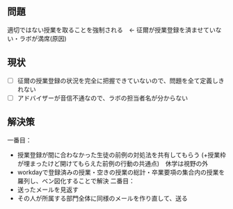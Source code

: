 ## 問題
適切ではない授業を取ることを強制される　← 征爾が授業登録を済ませていない・ラボが満席(原因)

## 現状
- [ ] 征爾の授業登録の状況を完全に把握できていないので、問題を全て定義しきれない
- [ ] アドバイザーが音信不通なので、ラボの担当者名が分からない

## 解決策
一番目：
- 授業登録が間に合わなかった生徒の前例の対処法を共有してもらう (+授業枠が埋まったけど開けてもらえた前例の行動の共通点)　休学は視野の外
- workdayで登録済みの授業・空きの授業の総計・卒業要項の集合内の授業を羅列し、ベン図化することで解決
二番目：
- 送ったメールを見返す
- その人が所属する部門全体に同様のメールを作り直して、送る
